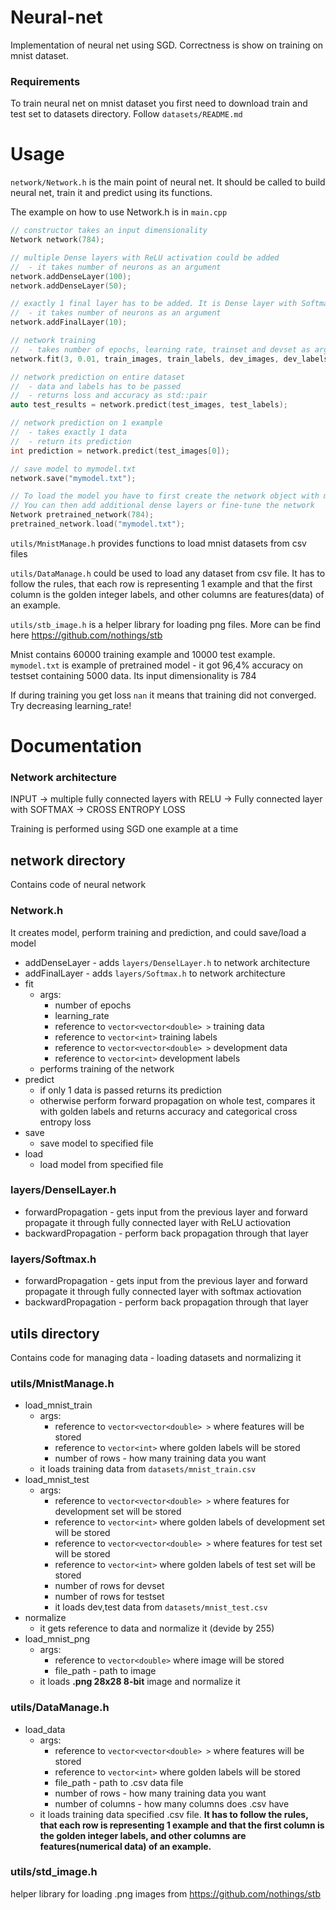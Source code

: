 # Neural-net
Implementation of neural net using SGD. Correctness is show on training on mnist dataset.


### Requirements
To train neural net on mnist dataset you first need to download train and test set to datasets directory. Follow `datasets/README.md`


# Usage
`network/Network.h` is the main point of neural net. It should be called to build neural net, train it and predict using its functions.

The example on how to use Network.h is in `main.cpp`

```c++
// constructor takes an input dimensionality
Network network(784);

// multiple Dense layers with ReLU activation could be added
//  - it takes number of neurons as an argument
network.addDenseLayer(100);
network.addDenseLayer(50);

// exactly 1 final layer has to be added. It is Dense layer with Softmax activation
//  - it takes number of neurons as an argument
network.addFinalLayer(10);

// network training
//  - takes number of epochs, learning rate, trainset and devset as arguments
network.fit(3, 0.01, train_images, train_labels, dev_images, dev_labels);

// network prediction on entire dataset
//  - data and labels has to be passed
//  - returns loss and accuracy as std::pair
auto test_results = network.predict(test_images, test_labels);

// network prediction on 1 example
//  - takes exactly 1 data
//  - return its prediction
int prediction = network.predict(test_images[0]);

// save model to mymodel.txt
network.save("mymodel.txt");

// To load the model you have to first create the network object with models input dimensionality
// You can then add additional dense layers or fine-tune the network
Network pretrained_network(784);
pretrained_network.load("mymodel.txt");

```

`utils/MnistManage.h` provides functions to load mnist datasets from csv files

`utils/DataManage.h` could be used to load any dataset from csv file. It has to follow the rules, that each row is representing 1 example and that the first column is the golden integer labels, and other columns are features(data) of an example.

`utils/stb_image.h` is a helper library for loading png files. More can be find here https://github.com/nothings/stb

Mnist contains 60000 training example and 10000 test example.
`mymodel.txt` is example of pretrained model - it got 96,4% accuracy on testset containing 5000 data.
Its input dimensionality is 784

If during training you get loss `nan` it means that training did not converged. Try decreasing learning_rate!

# Documentation

### Network architecture
INPUT -> multiple fully connected layers with RELU -> Fully connected layer with SOFTMAX -> CROSS ENTROPY LOSS

Training is performed using SGD one example at a time

## network directory
Contains code of neural network

### Network.h
It creates model, perform training and prediction, and could save/load a model
* addDenseLayer - adds `layers/DenselLayer.h` to network architecture
* addFinalLayer - adds `layers/Softmax.h` to network architecture
* fit
  - args:
    + number of epochs
    + learning_rate
    + reference to `vector<vector<double> >` training data
    + reference to `vector<int>` training labels
    + reference to `vector<vector<double> >` development data
    + reference to `vector<int>` development labels
  - performs training of the network
* predict
  - if only 1 data is passed returns its prediction
  - otherwise perform forward propagation on whole test, compares it with golden labels and returns accuracy and categorical cross entropy loss
* save
  - save model to specified file
* load
  - load model from specified file

### layers/DenselLayer.h
* forwardPropagation - gets input from the previous layer and forward propagate it through fully connected layer with ReLU actiovation
* backwardPropagation - perform back propagation through that layer

### layers/Softmax.h
* forwardPropagation - gets input from the previous layer and forward propagate it through fully connected layer with softmax actiovation
* backwardPropagation - perform back propagation through that layer

## utils directory
Contains code for managing data - loading datasets and normalizing it

### utils/MnistManage.h
* load_mnist_train
  - args:
    + reference to `vector<vector<double> >` where features will be stored
    + reference to `vector<int>` where golden labels will be stored
    + number of rows - how many training data you want
  - it loads training data from `datasets/mnist_train.csv`
* load_mnist_test
  - args:
      + reference to `vector<vector<double> >` where features for development set will be stored
      + reference to `vector<int>` where golden labels of development set will be stored
      + reference to `vector<vector<double> >` where features for test set will be stored
      + reference to `vector<int>` where golden labels of test set will be stored
      + number of rows for devset
      + number of rows for testset
    - it loads dev,test data from `datasets/mnist_test.csv`
* normalize
  - it gets reference to data and normalize it (devide by 255)
* load_mnist_png
  - args:
    + reference to `vector<double>` where image will be stored
    + file_path - path to image
  - it loads **.png 28x28 8-bit** image and normalize it 

### utils/DataManage.h
* load_data
  - args:
    + reference to `vector<vector<double> >` where features will be stored
    + reference to `vector<int>` where golden labels will be stored
    + file_path - path to .csv data file
    + number of rows - how many training data you want
    + number of columns - how many columns does .csv have
  - it loads training data specified .csv file. **It has to follow the rules, that each row is representing 1 example and that the first column is the golden integer labels, and other columns are features(numerical data) of an example.**

### utils/std_image.h
helper library for loading .png images from https://github.com/nothings/stb
                                           
